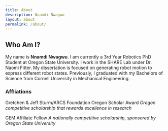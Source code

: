 ```yaml
---
title: About
description: Nnamdi Nwagwu 
layout: about
permalink: /about/
---
```

## Who Am I?

My name is **Nnamdi Nwagwu**. I am currently a 3rd Year Robotics PhD Student at Oregon State University. I work in the SHARE Lab under Dr. Naomi Fitter. My dissertation is focused on generating robot motion to express different robot states. Previously, I graduated with my Bachelors of Science from Cornell University in Mechanical Engineering. 

### Affliations
Gretchen & Jeff Sturm/ARCS Foundation Oregon Scholar Award
    *Oregon competitive scholarship that rewards excellence in research*

GEM Affiliate Fellow
    *A nationally competitive scholarship, sponsored by Oregon State University*
